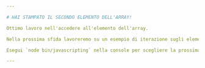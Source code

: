 ```yaml
---

# HAI STAMPATO IL SECONDO ELEMENTO DELL'ARRAY!

Ottimo lavoro nell'accedere all'elemento dell'array.

Nella prossima sfida lavoreremo su un esempio di iterazione sugli elementi di un array.

Esegui `node bin/javascripting` nella console per scegliere la prossima sfida.

---
```

